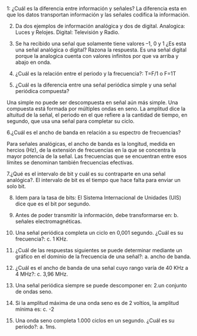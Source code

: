 1: ¿Cuál es la diferencia entre información y señales? La diferencia esta en que los datos transportan información y las señales codifica la información.

2. Da dos ejemplos de información analógica y dos de digital.
Analogica: Luces y Relojes. Digital: Televisión y Radio.

3. Se ha recibido una señal que solamente tiene valores –1, 0 y 1 ¿Es esta una señal analógica o digital? Razona la respuesta.
Es una señal digital porque la analogica cuenta con valores infinitos por que va arriba y abajo en onda. 

4. ¿Cuál es la relación entre el periodo y la frecuencia?: T=F/1 o F=1T 

5. ¿Cuál es la diferencia entre una señal periódica simple y una señal periódica compuesta?

Una simple no puede ser descompuesta en señal aún más simple. Una compuesta está formada por múltiples ondas en seno. La amplitud dice la altuitud de la señal, el periodo en el que refiere a la cantidad de tiempo, en segundo, que usa una señal para completar su ciclo.

6.¿Cuál es el ancho de banda en relación a su espectro de frecuencias?

Para señales analógicas, el ancho de banda es la longitud, medida en hercios (Hz), de la extensión de frecuencias en la que se concentra la mayor potencia de la señal. Las frecuencias que se encuentran entre esos límites se denominan también frecuencias efectivas.

7.¿Qué es el intervalo de bit y cuál es su contraparte en una señal analógica?. El intervalo de bit es el tiempo que hace falta para enviar un solo bit.

8. Idem para la tasa de bits: El Sistema Internacional de Unidades (UIS) dice que es el bit por segundo.

9.  Antes de poder transmitir la información, debe transformarse en: b. señales electromagnéticas.  
10. Una señal periódica completa un ciclo en 0,001 segundo. ¿Cuál es su frecuencia?: c. 1 KHz.
11. ¿Cuál de las respuestas siguientes se puede determinar mediante un gráfico en el dominio de la frecuencia de una señal?: a. ancho de banda.
12. ¿Cuál es el ancho de banda de una señal cuyo rango varía de 40 KHz a 4 MHz?: c. 3,96 MHz. 
13. Una señal periódica siempre se puede descomponer en: 2.un conjunto de ondas seno.
14. Si la amplitud máxima de una onda seno es de 2 voltios, la amplitud mínima es: c. -2
15. Una onda seno completa 1.000 ciclos en un segundo. ¿Cuál es su periodo?: a. 1ms.
